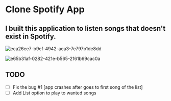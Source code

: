 # Clone Spotify App

## I built this application to listen songs that doesn't exist in Spotify.

![eca26ee7-b9ef-4942-aea3-7e797b1de8dd](https://user-images.githubusercontent.com/25078625/50541566-a6fd8a80-0bb9-11e9-8c80-4cec48f8caa7.GIF)

![e65b31af-0282-421e-b565-2161b69cac0a](https://user-images.githubusercontent.com/25078625/50541580-ecba5300-0bb9-11e9-9984-3646824b8802.GIF)


## TODO 
- [ ] Fix the bug #1 [app crashes after goes to first song of the list]
- [ ] Add List option to play to wanted songs
